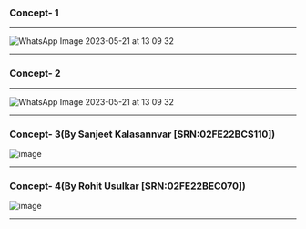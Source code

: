 ### Concept- 1
***
![WhatsApp Image 2023-05-21 at 13 09 32](https://github.com/CEER-C/C12/assets/131231105/b0666610-3288-4741-b085-0e144e0e4e07)

***


### Concept- 2
***
![WhatsApp Image 2023-05-21 at 13 09 32](https://github.com/CEER-C/C12/assets/131231105/52bea70e-3483-4e0d-96d8-e4a51d87eafc)

***


### Concept- 3(By Sanjeet Kalasannvar [SRN:02FE22BCS110])

![image](https://github.com/CEER-C/C12/assets/131159328/a28459f0-f270-459f-b844-0090f04dc3d3)


***
### Concept- 4(By Rohit Usulkar [SRN:02FE22BEC070])


![image](https://github.com/CEER-C/C12/assets/131159328/8366ad98-1ed5-4259-b4b1-1e0748afce14)

***





